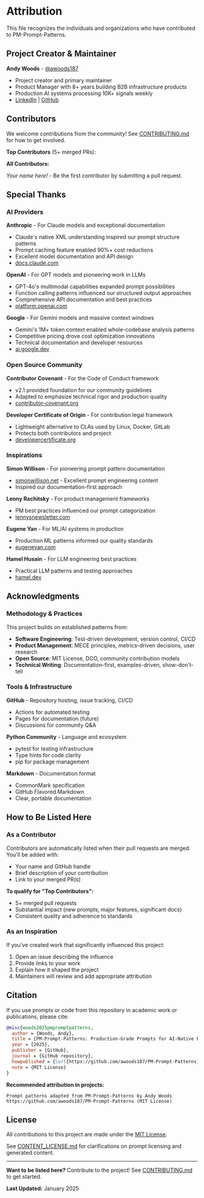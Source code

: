 # Attribution

This file recognizes the individuals and organizations who have contributed to PM-Prompt-Patterns.

## Project Creator & Maintainer

**Andy Woods** - [@awoods187](https://github.com/awoods187)
- Project creator and primary maintainer
- Product Manager with 8+ years building B2B infrastructure products
- Production AI systems processing 10K+ signals weekly
- [LinkedIn](https://linkedin.com/in/andrew-woods-pm) | [GitHub](https://github.com/awoods187)

## Contributors

<!-- Contributors will be listed here as they make contributions -->

We welcome contributions from the community! See [CONTRIBUTING.md](./CONTRIBUTING.md) for how to get involved.

**Top Contributors** (5+ merged PRs):
<!-- Will be updated as contributors reach this milestone -->

**All Contributors:**
<!-- Alphabetically listed -->
<!-- Format: - **Name** - [@github](link) - Contribution description -->

_Your name here!_ - Be the first contributor by submitting a pull request.

## Special Thanks

### AI Providers

**Anthropic** - For Claude models and exceptional documentation
- Claude's native XML understanding inspired our prompt structure patterns
- Prompt caching feature enabled 90%+ cost reductions
- Excellent model documentation and API design
- [docs.claude.com](https://docs.claude.com)

**OpenAI** - For GPT models and pioneering work in LLMs
- GPT-4o's multimodal capabilities expanded prompt possibilities
- Function calling patterns influenced our structured output approaches
- Comprehensive API documentation and best practices
- [platform.openai.com](https://platform.openai.com)

**Google** - For Gemini models and massive context windows
- Gemini's 1M+ token context enabled whole-codebase analysis patterns
- Competitive pricing drove cost optimization innovations
- Technical documentation and developer resources
- [ai.google.dev](https://ai.google.dev)

### Open Source Community

**Contributor Covenant** - For the Code of Conduct framework
- v2.1 provided foundation for our community guidelines
- Adapted to emphasize technical rigor and production quality
- [contributor-covenant.org](https://www.contributor-covenant.org)

**Developer Certificate of Origin** - For contribution legal framework
- Lightweight alternative to CLAs used by Linux, Docker, GitLab
- Protects both contributors and project
- [developercertificate.org](https://developercertificate.org)

### Inspirations

**Simon Willison** - For pioneering prompt pattern documentation
- [simonwillison.net](https://simonwillison.net) - Excellent prompt engineering content
- Inspired our documentation-first approach

**Lenny Rachitsky** - For product management frameworks
- PM best practices influenced our prompt categorization
- [lennysnewsletter.com](https://lennysnewsletter.com)

**Eugene Yan** - For ML/AI systems in production
- Production ML patterns informed our quality standards
- [eugeneyan.com](https://eugeneyan.com)

**Hamel Husain** - For LLM engineering best practices
- Practical LLM patterns and testing approaches
- [hamel.dev](https://hamel.dev)

## Acknowledgments

### Methodology & Practices

This project builds on established patterns from:
- **Software Engineering**: Test-driven development, version control, CI/CD
- **Product Management**: MECE principles, metrics-driven decisions, user research
- **Open Source**: MIT License, DCO, community contribution models
- **Technical Writing**: Documentation-first, examples-driven, show-don't-tell

### Tools & Infrastructure

**GitHub** - Repository hosting, issue tracking, CI/CD
- Actions for automated testing
- Pages for documentation (future)
- Discussions for community Q&A

**Python Community** - Language and ecosystem
- pytest for testing infrastructure
- Type hints for code clarity
- pip for package management

**Markdown** - Documentation format
- CommonMark specification
- GitHub Flavored Markdown
- Clear, portable documentation

## How to Be Listed Here

### As a Contributor

Contributors are automatically listed when their pull requests are merged. You'll be added with:
- Your name and GitHub handle
- Brief description of your contribution
- Link to your merged PR(s)

**To qualify for "Top Contributors":**
- 5+ merged pull requests
- Substantial impact (new prompts, major features, significant docs)
- Consistent quality and adherence to standards

### As an Inspiration

If you've created work that significantly influenced this project:
1. Open an issue describing the influence
2. Provide links to your work
3. Explain how it shaped the project
4. Maintainers will review and add appropriate attribution

## Citation

If you use prompts or code from this repository in academic work or publications, please cite:

```bibtex
@misc{woods2025pmpromptpatterns,
  author = {Woods, Andy},
  title = {PM-Prompt-Patterns: Production-Grade Prompts for AI-Native Product Management},
  year = {2025},
  publisher = {GitHub},
  journal = {GitHub repository},
  howpublished = {\url{https://github.com/awoods187/PM-Prompt-Patterns}},
  note = {MIT License}
}
```

**Recommended attribution in projects:**
```
Prompt patterns adapted from PM-Prompt-Patterns by Andy Woods
https://github.com/awoods187/PM-Prompt-Patterns (MIT License)
```

## License

All contributions to this project are made under the [MIT License](./LICENSE).

See [CONTENT_LICENSE.md](./CONTENT_LICENSE.md) for clarifications on prompt licensing and generated content.

---

**Want to be listed here?** Contribute to the project! See [CONTRIBUTING.md](./CONTRIBUTING.md) to get started.

**Last Updated:** January 2025
